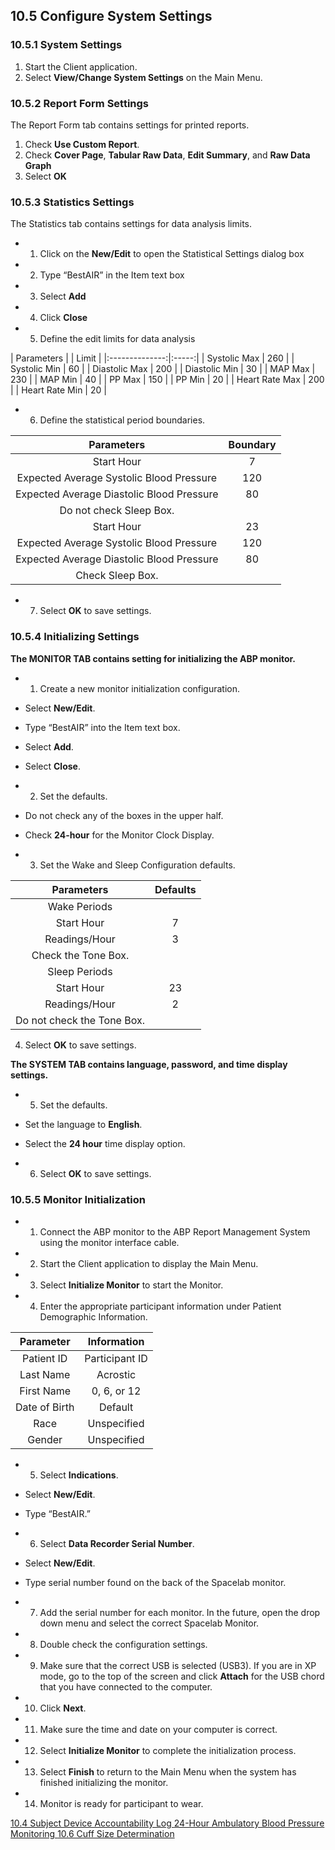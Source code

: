 ## 10.5 Configure System Settings

### 10.5.1 System Settings

1. Start the Client application.
2. Select **View/Change System Settings** on the Main Menu.

### 10.5.2 Report Form Settings

The Report Form tab contains settings for printed reports.

1. Check **Use Custom Report**.
2. Check **Cover Page**, **Tabular Raw Data**, **Edit Summary**, and **Raw Data Graph**
3. Select **OK**

### 10.5.3 Statistics Settings

The Statistics tab contains settings for data analysis limits.

* 1. Click on the **New/Edit** to open the Statistical Settings dialog box
* 2. Type “BestAIR” in the Item text box
* 3. Select **Add**
* 4. Click **Close**
* 5. Define the edit limits for data analysis

| Parameters     | | Limit |
|:--------------:|:-----:|
| Systolic Max   | 260   |
| Systolic Min   | 60    |
| Diastolic Max  | 200   |
| Diastolic Min  | 30    |
| MAP Max        | 230   |
| MAP Min        | 40    |
| PP Max         | 150   |
| PP Min         | 20    |
| Heart Rate Max | 200   |
| Heart Rate Min | 20    |

* 6. Define the statistical period boundaries.

|Parameters                                 | Boundary |
|:-----------------------------------------:|:--------:|
| Start Hour                                | 7        |
| Expected Average Systolic Blood Pressure  | 120      |
| Expected Average Diastolic Blood Pressure | 80       |
| Do not check Sleep Box.                   |          |
| Start Hour                                | 23       |
| Expected Average Systolic Blood Pressure  | 120      |
| Expected Average Diastolic Blood Pressure | 80       |
| Check Sleep Box.                          |          |

* 7. Select **OK** to save settings.

### 10.5.4 Initializing Settings

**The MONITOR TAB contains setting for initializing the ABP monitor.**

* 1. Create a new monitor initialization configuration.

 * Select **New/Edit**.
 * Type “BestAIR” into the Item text box.
 * Select **Add**.
 * Select **Close**.

* 2. Set the defaults.

 * Do not check any of the boxes in the upper half.
 * Check **24-hour** for the Monitor Clock Display.

* 3. Set the Wake and Sleep Configuration defaults.

| Parameters                 | Defaults |
|:--------------------------:|:--------:|
| Wake Periods               |          |
| Start Hour                 | 7        |
| Readings/Hour              | 3        |
| Check the Tone Box.        |          |
| Sleep Periods              |          |
| Start Hour                 | 23       |
| Readings/Hour              | 2        |
| Do not check the Tone Box. |          |

4.  Select **OK** to save settings.

**The SYSTEM TAB contains language, password, and time display settings.**

* 5.  Set the defaults.

 * Set the language to **English**.
 * Select the **24 hour** time display option.

* 6.  Select **OK** to save settings.

### 10.5.5 Monitor Initialization

* 1. Connect the ABP monitor to the ABP Report Management System using the monitor interface cable.
* 2. Start the Client application to display the Main Menu.
* 3. Select **Initialize Monitor** to start the Monitor.
* 4. Enter the appropriate participant information under Patient Demographic Information.

| Parameter     | Information    |
| :------------:|:--------------:|
| Patient ID    | Participant ID |
| Last Name     | Acrostic       |
| First Name    | 0, 6, or 12    |
| Date of Birth | Default        |
| Race          | Unspecified    |
| Gender        | Unspecified    |

* 5. Select **Indications**.

 * Select **New/Edit**.
 * Type “BestAIR.”

* 6. Select **Data Recorder Serial Number**.

 * Select **New/Edit**.
 * Type serial number found on the back of the Spacelab monitor.

* 7. Add the serial number for each monitor. In the future, open the drop down menu and select the correct Spacelab Monitor.
* 8. Double check the configuration settings.
* 9. Make sure that the correct USB is selected (USB3). If you are in XP mode, go to the top of the screen and click **Attach** for the USB chord that you have connected to the computer.
* 10. Click **Next**.
* 11. Make sure the time and date on your computer is correct.
* 12. Select **Initialize Monitor** to complete the initialization process.
* 13. Select **Finish** to return to the Main Menu when the system has finished initializing the monitor.
* 14. Monitor is ready for participant to wear.


<div class="center">
<div class="btn-group">
  <a href=":pages_path:/manuals/ambulatory-blood-pressure-monitoring/10-04-subject-device-accountability-log.md" class="btn btn-default">
    <span class="glyphicon glyphicon-chevron-left"></span>
    10.4 Subject Device Accountability Log
  </a>

  <a href=":pages_path:/manuals/ambulatory-blood-pressure-monitoring" class="btn btn-default">
    <span class="glyphicon glyphicon-chevron-up"></span>
    24-Hour Ambulatory Blood Pressure Monitoring
  </a>

  <a href=":pages_path:/manuals/ambulatory-blood-pressure-monitoring/10-06-cuff-size-determination.md" class="btn btn-success">
    10.6 Cuff Size Determination
    <span class="glyphicon glyphicon-chevron-right"></span>
  </a>
</div>
</div>
